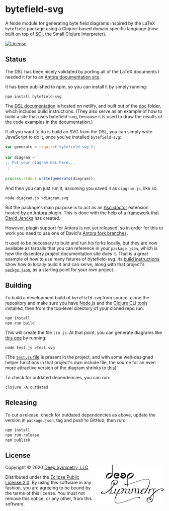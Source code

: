 # bytefield-svg

A Node module for generating byte field diagrams inspired by the LaTeX
`bytefield` package using a Clojure-based domain specific language
(now built on top of [SCI](https://github.com/borkdude/sci), the Small
Clojure Interpreter).

[![License](https://img.shields.io/badge/License-Eclipse%20Public%20License%202.0-blue.svg)](#license)

## Status

The DSL has been nicely validated by porting all of the LaTeX
documents I needed it for to an [Antora documentation
site](https://djl-analysis.deepsymmetry.org/djl-analysis/track_metadata.html).

It has been published to npm, so you can install it by simply running:

    npm install bytefield-svg


The [DSL documentation](https://bytefield-svg.deepsymmetry.org/) is hosted
on netlify, and built out of the [doc](doc) folder, which includes
build instructions. (They also serve as an example of how to build a
site that uses bytefield-svg, because it is used to draw the results
of the code examples in the documentation.)

If all you want to do is build an SVG from the DSL, you can simply
write JavaScript to do it, once you've installed `bytefield-svg`:

```javascript
var generate = require('bytefield-svg');

var diagram = `
;; Put your diagram DSL here...
`;

process.stdout.write(generate(diagram));
```

And then you can just run it, assuming you saved it as `diagram.js`,
like so:

    node diagram.js >diagram.svg

But the package's main purpose is to act as an
[Asciidoctor](https://asciidoctor.org) extension hosted by an
[Antora](https://antora.org) plugin. This is done with the help of a
[framework](https://gitlab.com/djencks/asciidoctor-generic-svg-extension.js)
that [David Jencks](https://gitlab.com/djencks) has created.

However, plugin support for Antora is not yet released, so in order
for this to work you need to use one of David's [Antora fork
branches](https://gitlab.com/djencks/antora/-/tree/issue-585-with-377-582-git-credential-plugin).

It used to be necessary to buld and run his forks locally, but they
are now available as tarballs that you can reference in your
`package.json`, which is how the dysentery project documentation site
does it. That is a great example of how to use many fetures of
bytefield-svg. Its [build
instructions](https://github.com/Deep-Symmetry/dysentery/tree/master/doc)
show how to locally build it and can serve, along with that project's
[`packge.json`](https://github.com/Deep-Symmetry/dysentery/blob/master/package.json),
as a starting point for your own project.

## Building

To build a development build of `bytefield-svg` from source, clone the
repository and make sure you have [Node.js](https://nodejs.org/en/)
and the [Clojure CLI
tools](https://clojure.org/guides/getting_started) installed, then
from the top-level directory of your cloned repo run:

    npm install
    npm run build

This will create the file `lib.js`. At that point, you can generate
diagrams like [this one](https://deepsymmetry.org/images/test.svg) by
running:

    node test.js >test.svg

(The [`test.js`
file](https://github.com/Deep-Symmetry/bytefield-svg/blob/master/test.js)
is present in the project, and with some well-designed helper
functions in that project's own include file, the source for an even
more attractive version of the diagram shrinks to
[this](https://github.com/Deep-Symmetry/dysentery/blob/379555f21244354c4dc0c9711c8cb3a3552bc64b/doc/modules/ROOT/examples/dbserver_shared.edn)).

To check for outdated dependencies, you can run:

    clojure -A:outdated

## Releasing

To cut a release, check for outdated dependencies as above, update the
version in `package.json`, tag and push to GitHub, then run:

    npm install
    npm run release
    npm publish

## License

<a href="http://deepsymmetry.org"><img align="right" alt="Deep Symmetry"
 src="doc/assets/DS-logo-bw-200-padded-left.png" width="216" height="123"></a>

Copyright © 2020 [Deep Symmetry, LLC](http://deepsymmetry.org)

Distributed under the [Eclipse Public License
2.0](https://opensource.org/licenses/EPL-2.0). By using this software
in any fashion, you are agreeing to be bound by the terms of this
license. You must not remove this notice, or any other, from this
software.
